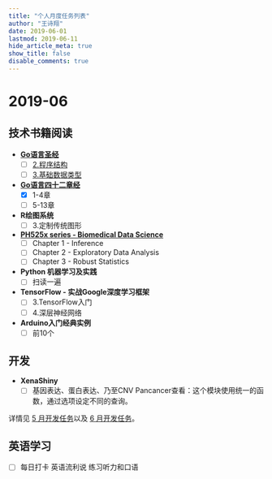 ```yaml
---
title: "个人月度任务列表"
author: "王诗翔"
date: 2019-06-01
lastmod: 2019-06-11
hide_article_meta: true
show_title: false
disable_comments: true
---
```


# 2019-06

## 技术书籍阅读

- [**Go语言圣经**](https://books.studygolang.com/gopl-zh/)
  - [ ] [2.程序结构](https://books.studygolang.com/gopl-zh/ch2/ch2.html)
  - [ ] [3.基础数据类型](https://books.studygolang.com/gopl-zh/ch3/ch3.html)

- [**Go语言四十二章经**](https://www.jianshu.com/nb/29056963)
  - [x] 1-4章
  - [ ] 5-13章

- **R绘图系统**
  - [ ] 3.定制传统图形

- [**PH525x series - Biomedical Data Science**](https://genomicsclass.github.io/book/)
  - [ ] Chapter 1 - Inference
  - [ ] Chapter 2 - Exploratory Data Analysis
  - [ ] Chapter 3 - Robust Statistics

- **Python 机器学习及实践** 
  - [ ] 扫读一遍
  
- **TensorFlow - 实战Google深度学习框架**
  - [ ] 3.TensorFlow入门
  - [ ] 4.深层神经网络

- **Arduino入门经典实例**
  - [ ] 前10个

## 开发

- **XenaShiny**
  - [ ] 基因表达、蛋白表达、乃至CNV Pancancer查看：这个模块使用统一的函数，通过选项设定不同的查询。

详情见 [5 月开发任务](https://github.com/openbiox/XenaShiny/issues/21)以及 [6 月开发任务](https://github.com/openbiox/XenaShiny/issues/26)。

## 英语学习

- [ ] 每日打卡 英语流利说 练习听力和口语
